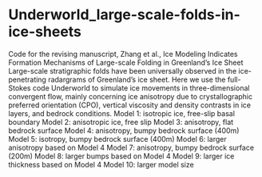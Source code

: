 # Underworld_large-scale-folds-in-ice-sheets
Code for the revising manuscript, Zhang et al., Ice Modeling Indicates Formation Mechanisms of Large-scale Folding in Greenland’s Ice Sheet
Large-scale stratigraphic folds have been universally observed in the ice-penetrating radargrams of Greenland’s ice sheet. 
Here we use the full-Stokes code Underworld to simulate ice movements in three-dimensional convergent flow, mainly concerning ice anisotropy due to crystallographic preferred orientation (CPO), vertical viscosity and density contrasts in ice layers, and bedrock conditions.
Model 1: isotropic ice, free-slip basal boundary
Model 2: anisotropic ice, free slip
Model 3: anisotropy, flat bedrock surface
Model 4: anisotropy, bumpy bedrock surface (400m)
Model 5: isotropy, bumpy bedrock surface (400m)
Model 6: larger anisotropy based on Model 4
Model 7: anisotropy, bumpy bedrock surface (200m)
Model 8: larger bumps based on Model 4
Model 9: larger ice thickness based on Model 4
Model 10: larger model size
